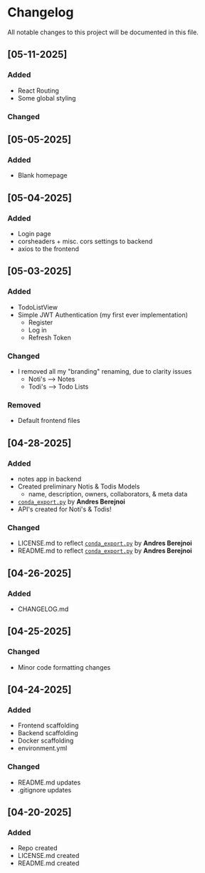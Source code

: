 # Changelog

All notable changes to this project will be documented in this file.

## [05-11-2025]
### Added
- React Routing
- Some global styling

### Changed


## [05-05-2025]
### Added
- Blank homepage

## [05-04-2025]
### Added
- Login page
- corsheaders + misc. cors settings to backend
- axios to the frontend

## [05-03-2025]
### Added
- TodoListView
- Simple JWT Authentication (my first ever implementation)
    - Register
    - Log in
    - Refresh Token

### Changed
- I removed all my "branding" renaming, due to clarity issues
    - Noti's --> Notes
    - Todi's --> Todo Lists

### Removed
- Default frontend files

## [04-28-2025]
### Added
- notes app in backend
- Created preliminary Notis & Todis Models
    - name, description, owners, collaborators, & meta data
- [`conda_export.py`](https://github.com/andresberejnoi/Conda-Tools) by **Andres Berejnoi**
- API's created for Noti's & Todis!

### Changed
- LICENSE.md to reflect [`conda_export.py`](https://github.com/andresberejnoi/Conda-Tools) by **Andres Berejnoi**
- README.md to reflect [`conda_export.py`](https://github.com/andresberejnoi/Conda-Tools) by **Andres Berejnoi**

## [04-26-2025]
### Added
- CHANGELOG.md

## [04-25-2025]
### Changed
- Minor code formatting changes

## [04-24-2025]
### Added
- Frontend scaffolding
- Backend scaffolding
- Docker scaffolding
- environment.yml 

### Changed
- README.md updates
- .gitignore updates

## [04-20-2025]
### Added
- Repo created
- LICENSE.md created
- README.md created

